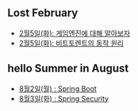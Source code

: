 ## Lost February
- <a href="https://www.notion.so/GAME-Engine-b2f48ba98ab84a96b5f706f59c2d9c21"> 2월5일(화): 게임엔진에 대해 알아보자 </a>
- <a href="https://https://www.notion.so/Bit-Torrent-f65494bf9edb49e7b937cd3f1468e5cf"> 2월5일(화): 비트토렌트의 동작 원리 </a>

## hello Summer in August
- <a href="https://brief-skipjack-aaf.notion.site/Spring-Boot-0e6ab96019794c43b1a1d93e8f297d81"> 8월2일(월) : Spring Boot</a>
- <a href="https://brief-skipjack-aaf.notion.site/Spring-Security-e7962ddeff0e4a869407dcb2c56b62f8"> 8월3일(화) : Spring Security</a>
